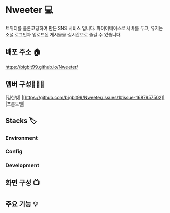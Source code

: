 # Nweeter 💻
트위터를 클론코딩하여 만든 SNS 서비스 입니다.
파이어베이스로 서버를 두고, 유저는 소셜 로그인과 업로드된 게시물을 실시간으로 즐길 수 있습니다.


## 배포 주소 🏠
https://bigbit99.github.io/Nweeter/


## 멤버 구성👩🏻‍💻
|김한빛|
|[https://github.com/bigbit99/Nweeter/issues/1#issue-1687957502]|
|프론트엔|


## Stacks 🏷
### Environment 
### Config 
### Development 


## 화면 구성 📺

## 주요 기능 💡
